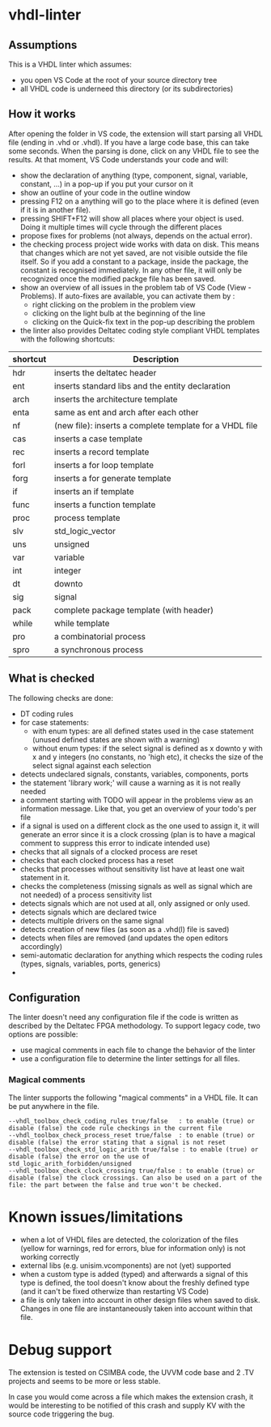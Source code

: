 # vhdl-linter
## Assumptions

This is a VHDL linter which assumes:
- you open VS Code at the root of your source directory tree
- all VHDL code is underneed this directory (or its subdirectories)

## How it works
After opening the folder in VS code, the extension will start parsing all VHDL file (ending in .vhd or .vhdl). If you have a large code base, this can take some seconds.
When the parsing is done, click on any VHDL file to see the results. At that moment, VS Code understands your code and will:
- show the declaration of anything (type, component, signal, variable, constant, ...) in a pop-up if you put your cursor on it
- show an outline of your code in the outline window
- pressing F12 on a anything will go to the place where it is defined (even if it is in another file). 
- pressing SHIFT+F12 will show all places where your object is used. Doing it multiple times will cycle through the different places
- propose fixes for problems (not always, depends on the actual error).
- the checking process project wide works with data on disk. This means that changes which are not yet saved, are not visible outside the file itself. So if you add a constant to a package, inside the package, the constant is recognised immediately. In any other file, it will only be recognized once the modified packge file has been saved.
- show an overview of all issues in the problem tab of VS Code (View - Problems). If auto-fixes are available, you can activate them by :
   - right clicking on the problem in the problem view
   - clicking on the light bulb at the beginning of the line
   - clicking on the Quick-fix text in the pop-up describing the problem
- the linter also provides Deltatec coding style compliant VHDL templates with the following shortcuts:

| shortcut  | Description
|-----------|--------------------------------------------------------|
|  hdr      | inserts  the deltatec header                           | 
|  ent      | inserts standard libs and the entity declaration       |
|  arch     | inserts the architecture template                      |
|  enta     | same as ent and arch after each other                  |
|  nf       | (new file): inserts a complete template for a VHDL file|
|  cas      | inserts a case template                                |
|  rec      | inserts a record template                              |
|  forl     | inserts a for loop template                            |
|  forg     | inserts a for generate template                        |
|  if       | inserts an if template                                 |
|  func     | inserts a function template                            |
|  proc     | process template                                       |
|  slv      | std_logic_vector                                       |
|  uns      | unsigned                                               |
|  var      | variable                                               |
|  int      | integer                                                |
|  dt       | downto                                                 |
|  sig      | signal                                                 |
|  pack     | complete package template  (with header)               |
|  while    | while template                                         |
|  pro      | a combinatorial process                                |
|  spro     | a synchronous process                                  |


## What is checked
 The following checks are done:
 - DT coding rules
 - for case statements:
     - with enum types: are all defined states used in the case statement (unused defined states are shown with a warning)
     - without enum types: if the select signal is defined as x downto y with x and y integers (no constants, no 'high etc), it checks the size of the select signal against each selection
- detects undeclared signals, constants, variables, components, ports
- the statement 'library work;' will cause a warning as it is not really needed
- a comment starting with TODO will appear in the problems view as an information message. Like that, you get an overview of your todo's per file
- if a signal is used on a different clock as the one used to assign it, it will generate an error since it is a clock crossing (plan is to have a magical comment to suppress this error to indicate intended use)
- checks that all signals of a clocked process are reset
- checks that each clocked process has a reset
- checks that processes without sensitivity list have at least one wait statement in it.
- checks the completeness (missing signals as well as signal which are not needed) of a process sensitivity list
- detects signals which are not used at all, only assigned or only used.
- detects signals which are declared twice
- detects multiple drivers on the same signal
- detects creation of new files (as soon as a .vhd(l) file is saved) 
- detects when files are removed (and updates the open editors accordingly)
- semi-automatic declaration for anything which respects the coding rules (types, signals, variables, ports, generics)
- 

## Configuration
The linter doesn't need any configuration file if the code is written as described by the Deltatec FPGA methodology. To support legacy code, two options are possible:
- use magical comments in each file to change the behavior of the linter
- use a configuration file to determine the linter settings for all files.

### Magical comments
The linter supports the following "magical comments" in a VHDL file. It can be put anywhere in the file.
```
--vhdl_toolbox_check_coding_rules true/false   : to enable (true) or disable (false) the code rule checkings in the current file
--vhdl_toolbox_check_process_reset true/false  : to enable (true) or disable (false) the error stating that a signal is not reset 
--vhdl_toolbox_check_std_logic_arith true/false : to enable (true) or disable (false) the error on the use of std_logic_arith_forbidden/unsigned
--vhdl_toolbox_check_clock_crossing true/false : to enable (true) or disable (false) the clock crossings. Can also be used on a part of the file: the part between the false and true won't be checked.
```

# Known issues/limitations
- when a lot of VHDL files are detected, the colorization of the files (yellow for warnings, red for errors, blue for information only) is not working correctly
- external libs (e.g. unisim.vcomponents) are not (yet) supported
- when a custom type is added (typed) and afterwards a signal of this type is defined, the tool doesn't know about the freshly defined type (and it can't be fixed otherwize than restarting VS Code)
- a file is only taken into account in other design files when saved to disk. Changes in one file are instantaneously taken into account within that file.

# Debug support
The extension is tested on CSIMBA code, the UVVM code base and 2 .TV projects and seems to be more or less stable. 

In case you would come across a file which makes the extension crash, it would be interesting to be notified of this crash and supply KV with the source code triggering the bug.

